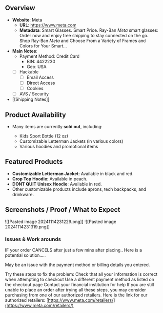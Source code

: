 ## Overview

- **Website**:  Meta
	- **URL**: https://www.meta.com
	- **Metadata**: Smart Glasses. Smart Price. Ray-Ban _Meta_ smart glasses: Order now and enjoy free shipping to stay connected on the go. Shop Ray-Ban _Meta_ and Choose From a Variety of Frames and Colors for Your Smart...
- **Main Notes**:
    - Payment Method: Credit  Card
        - BIN: 4422230
        - Geo: USA
    - [ ] Hackable
	    - [ ] Email Access
	    - [ ] Direct Access
	    - [ ] Cookies
    - [ ] AVS / Security
- [[Shipping Notes]]

## Product Availability

- Many items are currently **sold out**, including:
    
    - Kids Sport Bottle (12 oz)
    - Customizable Letterman Jackets (in various colors)
    - Various hoodies and promotional items
    

## Featured Products

- **Customizable Letterman Jacket**: Available in black and red.
- **Crop Top Hoodie**: Available in peach.
- **DONT QUIT Unisex Hoodie**: Available in red.
- Other customizable products include aprons, tech backpacks, and drinkware.

## Screenshots / Proof / What to Expect
![[Pasted image 20241114231229.png]]
![[Pasted image 20241114231319.png]]



### Issues & Work arounds

IF your order CANCELS after just a few mins after placing.. Here is a potential solution.....

May be an issue with the payment method or billing details you entered.

Try these steps to fix the problem:
	Check that all your information is correct when attempting to checkout
	Use a different payment method as listed on the checkout page
	Contact your financial institution for help
If you are still unable to place an order after trying all these steps, you may consider purchasing from one of our authorized retailers.
Here is the link for our authorized retailers: [https://www.meta.com/retailers/](https://www.meta.com/retailers/)